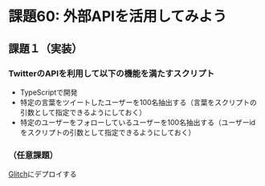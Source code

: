# 課題60: 外部APIを活用してみよう

## 課題１（実装）

### TwitterのAPIを利用して以下の機能を満たすスクリプト

- TypeScriptで開発
- 特定の言葉をツイートしたユーザーを100名抽出する（言葉をスクリプトの引数として指定できるようにしておく）
- 特定のユーザーをフォローしているユーザーを100名抽出する（ユーザーidをスクリプトの引数として指定できるようにしておく）


### （任意課題）

[Glitch](https://glitch.com/)にデプロイする
